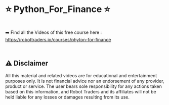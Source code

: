 # ⭐ Python_For_Finance ⭐


\
➡️  Find all the Videos of this free course here : https://robottraders.io/courses/phyton-for-finance

\
⚠️ Disclaimer
-------------
All this material and related videos are for educational and entertainment purposes only. It is not financial advice nor an endorsement of any provider, product or service. The user bears sole responsibility for any actions taken based on this information, and Robot Traders and its affiliates will not be held liable for any losses or damages resulting from its use. 
